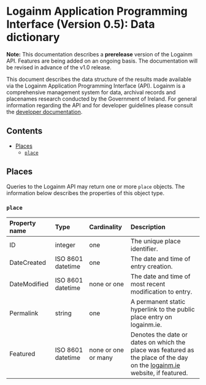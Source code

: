 # Logainm Application Programming Interface (Version 0.5): Data dictionary

**Note:** This documentation describes a **prerelease** version of the Logainm API. Features are being added on an ongoing basis. The documentation will be revised in advance of the v1.0 release.

This document describes the data structure of the results made available via the Logainm Application Programming Interface (API). Logainm is a comprehensive management system for data, archival records and placenames research conducted by the Government of Ireland. For general information regarding the API and for developer guidelines please consult the [developer documentation](https://github.com/gaois/LogainmAPI-docs/blob/master/README.md).

## Contents

- [Places](#places)
  - [`place`](#place)

## Places

Queries to the Logainm API may return one or more `place` objects. The information below describes the properties of this object type.

### `place`

| Property name   | Type                | Cardinality         | Description               |
| :-------------- | :------------------ | :------------------ | :------------------------ |
| ID              | integer             | one                 | The unique place identifier. |
| DateCreated     | ISO 8601 datetime   | one                 | The date and time of entry creation.  |
| DateModified    | ISO 8601 datetime   | none or one         | The date and time of most recent modification to entry.  |
| Permalink       | string              | one                 | A permanent static hyperlink to the public place entry on logainm.ie. |
| Featured        | ISO 8601 datetime   | none or one or many | Denotes the date or dates on which the place was featured as the place of the day on the [logainm.ie](https://www.logainm.ie) website, if featured. |
